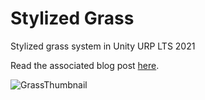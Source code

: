 # Stylized Grass
Stylized grass system in Unity URP LTS 2021

Read the associated blog post [here](https://aleksikortesalmi.com/Blog/Post/Tech%20Art/Building%20a%20Stylized%20Grass%20System).

![GrassThumbnail](https://github.com/AleksiKortesalmi/Stylized-Grass/assets/65280558/ab21c4c5-8817-4a02-8dd9-de872786f652)
